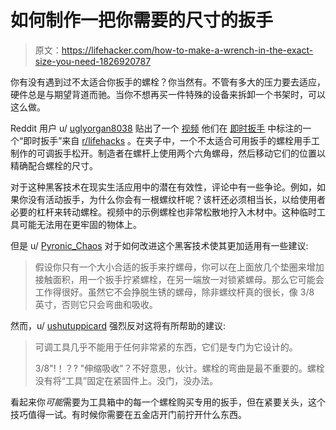 # 如何制作一把你需要的尺寸的扳手

> 原文：<https://lifehacker.com/how-to-make-a-wrench-in-the-exact-size-you-need-1826920787>

你有没有遇到过不太适合你扳手的螺栓？你当然有。不管有多大的压力要去适应，硬件总是与期望背道而驰。当你不想再买一件特殊的设备来拆卸一个书架时，可以这么做。



Reddit 用户 u/ [uglyorgan8038](https://old.reddit.com/user/uglyorgan8038) 贴出了一个 [视频](https://old.reddit.com/r/lifehacks/comments/8r0hne/instant_spanner/) 他们在 [即时扳手](https://old.reddit.com/r/lifehacks/comments/8r0hne/instant_spanner/?ref=share&ref_source=embed) 中标注的一个“即时扳手”来自 [r/lifehacks](http://www.reddit.com/r/lifehacks) 。在夹子中，一个不太适合可用扳手的螺栓用手工制作的可调扳手松开。制造者在螺杆上使用两个六角螺母，然后移动它们的位置以精确配合螺栓的尺寸。

对于这种黑客技术在现实生活应用中的潜在有效性，评论中有一些争论。例如，如果你没有活动扳手，为什么你会有一根螺纹杆呢？该杆还必须相当长，以给使用者必要的杠杆来转动螺栓。视频中的示例螺栓也非常松散地拧入木材中。这种临时工具可能无法用在更牢固的物体上。

但是 u/ [Pyronic_Chaos](https://old.reddit.com/user/Pyronic_Chaos) 对于如何改进这个黑客技术使其更加适用有一些建议:

> 假设你只有一个大小合适的扳手来拧螺母，你可以在上面放几个垫圈来增加接触面积，用一个扳手拧紧螺栓，在另一端放一对锁紧螺母。那么它可能会工作得很好。虽然它不会挣脱生锈的螺母，除非螺纹杆真的很长，像 3/8 英寸，否则它只会弯曲和吸收。

然而，u/ [ushutuppicard](https://old.reddit.com/user/ushutuppicard) 强烈反对这将有所帮助的建议:

> 可调工具几乎不能用于任何非常紧的东西，它们是专门为它设计的。
> 
> 3/8"!！？? "伸缩吸收"？不好意思，伙计。螺栓的弯曲是最不重要的。螺栓没有将“工具”固定在紧固件上。没门，没办法。

看起来你*可能*需要为工具箱中的每一个螺栓购买专用的扳手，但在紧要关头，这个技巧值得一试。有时候你需要在五金店开门前拧开什么东西。